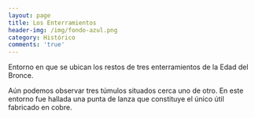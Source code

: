 ```yaml
---
layout: page
title: Los Enterramientos
header-img: /img/fondo-azul.png
category: Histórico
comments: 'true'
---
```



Entorno en que se ubican los restos de tres enterramientos de la Edad del Bronce. 

Aún podemos observar tres túmulos situados cerca uno de otro. En este entorno fue hallada una punta de lanza que constituye el único útil fabricado en cobre.
